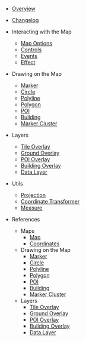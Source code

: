 - [Overview](/)
- [Changelog](changelog.md)

- Interacting with the Map
  - [Map Options](guides/map-options.md)
  - [Controls](guides/map-controls.md)
  - [Events](guides/map-events.md)
  - [Effect](guides/map-effects.md)

- Drawing on the Map
  - [Marker](guides/marker.md)
  - [Circle](guides/circle.md)
  - [Polyline](guides/polyline.md)
  - [Polygon](guides/polygon.md)
  - [POI](guides/poi.md)
  - [Building](guides/building.md)
  - [Marker Cluster](guides/marker-cluster.md)

- Layers
  - [Tile Overlay](guides/tile-overlay.md)
  - [Ground Overlay](guides/ground-overlay.md)
  - [POI Overlay](guides/poi-overlay.md)
  - [Building Overlay](guides/building-overlay.md)
  - [Data Layer](guides/data-layer.md)

- Utils
  - [Projection](guides/projection.md)
  - [Coordinate Transformer](guides/coordinate-transformer.md)
  - [Measure](guides/measure.md)

- References
  - Maps
    - [Map](reference/map.md)
    - [Coordinates](reference/coordinates.md)
  - Drawing on the Map
    - [Marker](reference/marker.md)
    - [Circle](reference/circle.md)
    - [Polyline](reference/polyline.md)
    - [Polygon](reference/polygon.md)
    - [POI](reference/poi.md)
    - [Building](reference/building.md)
    - [Marker Cluster](reference/marker-cluster.md)
  - Layers
    - [Tile Overlay](reference/tile-overlay.md)
    - [Ground Overlay](reference/ground-overlay.md)
    - [POI Overlay](reference/poi-overlay.md)
    - [Building Overlay](reference/building-overlay.md)
    - [Data Layer](reference/data-layer.md)
